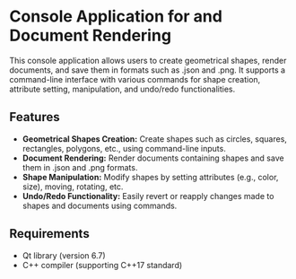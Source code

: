 # Console Application for and Document Rendering

This console application allows users to create geometrical shapes, render documents, and save them in formats such as .json and .png. It supports a command-line interface with various commands for shape creation, attribute setting, manipulation, and undo/redo functionalities.

## Features

- **Geometrical Shapes Creation:** Create shapes such as circles, squares, rectangles, polygons, etc., using command-line inputs.
- **Document Rendering:** Render documents containing shapes and save them in .json and .png formats.
- **Shape Manipulation:** Modify shapes by setting attributes (e.g., color, size), moving, rotating, etc.
- **Undo/Redo Functionality:** Easily revert or reapply changes made to shapes and documents using commands.

## Requirements

- Qt library (version 6.7)
- C++ compiler (supporting C++17 standard)
